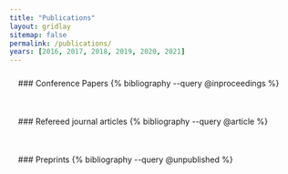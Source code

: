 ```yaml
---
title: "Publications"
layout: gridlay
sitemap: false
permalink: /publications/
years: [2016, 2017, 2018, 2019, 2020, 2021]
---
```


<style>
.jumbotron{
    padding:3%;
    padding-bottom:10px;
    padding-top:10px;
    margin-top:10px;
    margin-bottom:30px;
}
</style>


<div class="jumbotron">
### Conference Papers
{% bibliography --query @inproceedings %}
</div>

<div class="jumbotron">
### Refereed journal articles
{% bibliography --query @article %}
</div>

<div class="jumbotron">
### Preprints
{% bibliography --query @unpublished %}
</div>
 
